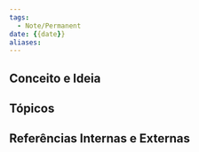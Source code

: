 ```yaml
---
tags:
  - Note/Permanent
date: {{date}}
aliases:
---
```

## Conceito e Ideia

## Tópicos

## Referências Internas e Externas


